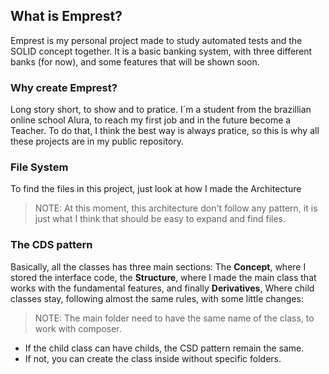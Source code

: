 ## What is Emprest?
Emprest is my personal project made to study automated tests and the SOLID concept together. It is a basic banking system, with three different banks (for now), and some features that will be shown soon. 

### Why create Emprest?
Long story short, to show and to pratice. I´m a student from the brazillian online school Alura, to reach my first job and in the future become a Teacher. To do that, I think the best way is always pratice, so this is why all these projects are in my public repository. 

### File System
To find the files in this project, just look at how I made the Architecture

> NOTE:  At this moment, this architecture don't follow any pattern, it is just what I think that should be easy to expand and find files.

### The CDS pattern
Basically, all the classes has three main sections: The **Concept**, where I stored the interface code, the **Structure**, where I made the main class that works with the fundamental features, and finally **Derivatives**, Where child classes stay, following almost the same rules, with some little changes:

> NOTE: The main folder need to have the same name of the class, to work with composer.

 - If the child class can have childs, the CSD pattern remain the same.
 - If not, you can create the class inside without specific folders.